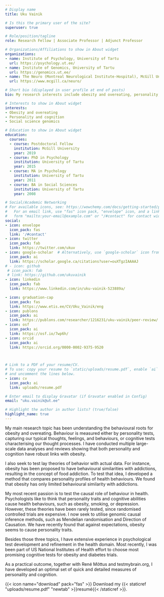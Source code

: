 ```yaml
---
# Display name
title: Uku Vainik

# Is this the primary user of the site?
superuser: true

# Role/position/tagline
role: Research Fellow | Associate Professor | Adjunct Professor

# Organizations/Affiliations to show in About widget
organizations:
- name: Institute of Psychology, University of Tartu
  url: https://psychology.ut.ee/
- name: Institute of Genomics, University of Tartu
  url: https://genomics.ut.ee/
- name: The Neuro (Montreal Neurological Institute-Hospital), McGill University
  url: https://www.mcgill.ca/neuro/

# Short bio (displayed in user profile at end of posts)
bio: My research interests include obesity and overeating, personality, cognitive abilities, and social science genomics.

# Interests to show in About widget
interests:
- Obesity and overeating
- Personality and cognition 
- Social science genomics

# Education to show in About widget
education:
  courses:
  - course: Postdoctoral Fellow
    institution: McGill University
    year: 2019
  - course: PhD in Psychology
    institution: University of Tartu
    year: 2015
  - course: MA in Psychology
    institution: University of Tartu
    year: 2011
  - course: BA in Social Sciences
    institution: University of Tartu
    year: 2008

# Social/Academic Networking
# For available icons, see: https://wowchemy.com/docs/getting-started/page-builder/#icons
#   For an email link, use "fas" icon pack, "envelope" icon, and a link in the
#   form "mailto:your-email@example.com" or "/#contact" for contact widget.
social:
- icon: envelope
  icon_pack: fas
  link: '/#contact'
- icon: twitter
  icon_pack: fab
  link: https://twitter.com/ukuv
- icon: google-scholar  # Alternatively, use `google-scholar` icon from `ai` icon pack
  icon_pack: ai
  link: https://scholar.google.ca/citations?user=ouXTgzIAAAAJ
# - icon: github
 # icon_pack: fab
 # link: https://github.com/ukuvainik
- icon: linkedin
  icon_pack: fab
  link: https://www.linkedin.com/in/uku-vainik-523889a/

- icon: graduation-cap
  icon_pack: fas
  link: https://www.etis.ee/CV/Uku_Vainik/eng
- icon: publons
  icon_pack: ai
  link: https://publons.com/researcher/1216231/uku-vainik/peer-review/
- icon: osf
  icon_pack: ai
  link: https://osf.io/7wp6h/
- icon: orcid
  icon_pack: ai
  link: https://orcid.org/0000-0002-9375-9520

  

# Link to a PDF of your resume/CV.
# To use: copy your resume to `static/uploads/resume.pdf`, enable `ai` icons in `params.toml`, 
# and uncomment the lines below.
- icon: cv
  icon_pack: ai
  link: uploads/resume.pdf

# Enter email to display Gravatar (if Gravatar enabled in Config)
email: "uku.vainik@ut.ee"

# Highlight the author in author lists? (true/false)
highlight_name: true
---
```


My main research topic has been understanding the behavioural roots for obesity and overeating. Behaviour is measured either by personality tests, capturing our typical thoughts, feelings, and behaviours, or cognitive tests characterising our thought processes. I have conducted multiple large-scale data analyses and reviews showing that both personality and cognition have robust links with obesity.

I also seek to test lay theories of behavior with actual data. For instance, obesity has been proposed to have behavioural similarities with addictions, resulting in the concept of food addiction. To test that idea, I developed a method that compares personality profiles of health behaviours. We found that obesity has only limited behavioural similarity with addictions.

My most recent passion is to test the causal role of behaviour in health. Psychologists like to think that personality traits and cognitive abilities cause health behaviours, such as obesity, smoking, or depression. However, these theories have been rarely tested, since randomised controlled trials are expensive. I now seek to utilise genomic causal inference methods, such as Mendelian randomisation and Direction of Causation. We have recently found that against expectations, obesity seems to cause personality traits.

Besides those three topics, I have extensive experience in psychological test development and refinement in the health domain. Most recently, I was been part of US National Institutes of Health effort to choose most promising cognitive tests for obesity and diabetes trials.

As a practical outcome, together with René Mõttus and testmybrain.org, I have developed an optimal set of quick and detailed measures of personality and cognition.

{{< icon name="download" pack="fas" >}} Download my {{< staticref "uploads/resume.pdf" "newtab" >}}resumé{{< /staticref >}}.

